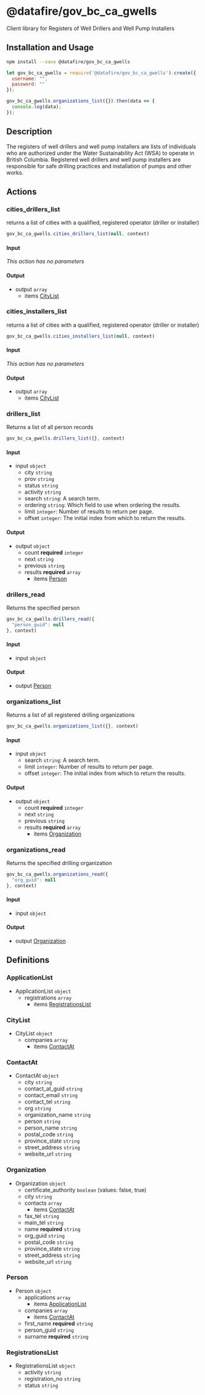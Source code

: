 # @datafire/gov_bc_ca_gwells

Client library for Registers of Well Drillers and Well Pump Installers

## Installation and Usage
```bash
npm install --save @datafire/gov_bc_ca_gwells
```
```js
let gov_bc_ca_gwells = require('@datafire/gov_bc_ca_gwells').create({
  username: "",
  password: ""
});

gov_bc_ca_gwells.organizations_list({}).then(data => {
  console.log(data);
});
```

## Description

The registers of well drillers and well pump installers are lists of individuals who are authorized under the Water Sustainability Act (WSA) to operate in British Columbia. Registered well drillers and well pump installers are responsible for safe drilling practices and installation of pumps and other works.

## Actions

### cities_drillers_list
returns a list of cities with a qualified, registered operator (driller or installer)


```js
gov_bc_ca_gwells.cities_drillers_list(null, context)
```

#### Input
*This action has no parameters*

#### Output
* output `array`
  * items [CityList](#citylist)

### cities_installers_list
returns a list of cities with a qualified, registered operator (driller or installer)


```js
gov_bc_ca_gwells.cities_installers_list(null, context)
```

#### Input
*This action has no parameters*

#### Output
* output `array`
  * items [CityList](#citylist)

### drillers_list
Returns a list of all person records


```js
gov_bc_ca_gwells.drillers_list({}, context)
```

#### Input
* input `object`
  * city `string`
  * prov `string`
  * status `string`
  * activity `string`
  * search `string`: A search term.
  * ordering `string`: Which field to use when ordering the results.
  * limit `integer`: Number of results to return per page.
  * offset `integer`: The initial index from which to return the results.

#### Output
* output `object`
  * count **required** `integer`
  * next `string`
  * previous `string`
  * results **required** `array`
    * items [Person](#person)

### drillers_read
Returns the specified person


```js
gov_bc_ca_gwells.drillers_read({
  "person_guid": null
}, context)
```

#### Input
* input `object`

#### Output
* output [Person](#person)

### organizations_list
Returns a list of all registered drilling organizations


```js
gov_bc_ca_gwells.organizations_list({}, context)
```

#### Input
* input `object`
  * search `string`: A search term.
  * limit `integer`: Number of results to return per page.
  * offset `integer`: The initial index from which to return the results.

#### Output
* output `object`
  * count **required** `integer`
  * next `string`
  * previous `string`
  * results **required** `array`
    * items [Organization](#organization)

### organizations_read
Returns the specified drilling organization


```js
gov_bc_ca_gwells.organizations_read({
  "org_guid": null
}, context)
```

#### Input
* input `object`

#### Output
* output [Organization](#organization)



## Definitions

### ApplicationList
* ApplicationList `object`
  * registrations `array`
    * items [RegistrationsList](#registrationslist)

### CityList
* CityList `object`
  * companies `array`
    * items [ContactAt](#contactat)

### ContactAt
* ContactAt `object`
  * city `string`
  * contact_at_guid `string`
  * contact_email `string`
  * contact_tel `string`
  * org `string`
  * organization_name `string`
  * person `string`
  * person_name `string`
  * postal_code `string`
  * province_state `string`
  * street_address `string`
  * website_url `string`

### Organization
* Organization `object`
  * certificate_authority `boolean` (values: false, true)
  * city `string`
  * contacts `array`
    * items [ContactAt](#contactat)
  * fax_tel `string`
  * main_tel `string`
  * name **required** `string`
  * org_guid `string`
  * postal_code `string`
  * province_state `string`
  * street_address `string`
  * website_url `string`

### Person
* Person `object`
  * applications `array`
    * items [ApplicationList](#applicationlist)
  * companies `array`
    * items [ContactAt](#contactat)
  * first_name **required** `string`
  * person_guid `string`
  * surname **required** `string`

### RegistrationsList
* RegistrationsList `object`
  * activity `string`
  * registration_no `string`
  * status `string`


